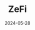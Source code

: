 ---  
layout: startup_page  
title: "ZeFi"  
id: "zefi.ai"  
permalink: "/zefizefi.ai05282024/"  
website: "https://www.zefi.ai/careers"  
funding_round: ""  
funding_amount: "€1.6M"  
investors: "360 Capital, 14Peaks Capital, B-Heroes, BIT, Secways, Aticco Ventures, Growth Engine, Vento, Exor Ventures, Halo"  
about: "ZeFi is an Italian SaaS company offering an ML-powered data analytics platform that helps businesses analyze user interactions. The platform identifies growth opportunities and cost reduction strategies, enabling clients to improve customer understanding, reduce churn, and boost loyalty. ZeFi works with international clients and collaborates with leading companies."  
markets: "SaaS, AI, Data Analytics"  
hq: "Milan, Lombardy, Italy"  
founded_year: "2023"  
linkedin: "https://www.linkedin.com/company/zefi-ai"  
twitter: "https://twitter.com/zefi_ai"  
instagram: ""  
facebook: ""  
crunchbase: "https://www.crunchbase.com/organization/zefi-ai"  
pitchbook: "https://pitchbook.com/profiles/company/540011-71"  

date_display: "28-May-2024"  
date: "2024-05-28"

# SEO Optimization  
meta_title: "ZeFi -  Funding (€1.6M)"  
meta_description: "ZeFi, ZeFi is an Italian SaaS company offering an ML-powered data analytics platform that helps businesses analyze user interactions. The platform identifie..."  
meta_keywords: "ZeFi, SaaS, AI, Data Analytics,  funding"  
canonical_url: "https://startup.projectstartups.com/zefizefi.ai05282024/"  
---